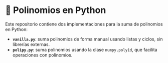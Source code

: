 # 📐 Polinomios en Python

Este repositorio contiene dos implementaciones para la suma de polinomios en Python:

- **`vanilla.py`**: suma polinomios de forma manual usando listas y ciclos, sin librerías externas.
- **`polipy.py`**: suma polinomios usando la clase `numpy.poly1d`, que facilita operaciones con polinomios.